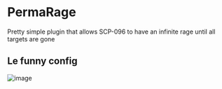 # PermaRage
Pretty simple plugin that allows SCP-096 to have an infinite rage until all targets are gone

## Le funny config
![image](https://user-images.githubusercontent.com/48491875/173210194-04a18337-8ec1-482b-8954-207af1ee38c8.png)
